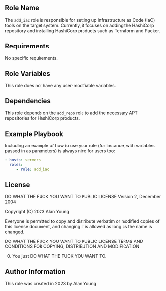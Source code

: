 ## Role Name

The `add_iac` role is responsible for setting up Infrastructure as Code (IaC)
tools on the target system. Currently, it focuses on adding the HashiCorp
repository and installing HashiCorp products such as Terraform and Packer.

## Requirements

No specific requirements.

## Role Variables

This role does not have any user-modifiable variables.

## Dependencies

This role depends on the `add_repo` role to add the necessary APT repositories
for HashiCorp products.

## Example Playbook

Including an example of how to use your role (for instance, with variables
passed in as parameters) is always nice for users too:

```yaml
- hosts: servers
  roles:
     - role: add_iac
```

## License

DO WHAT THE FUCK YOU WANT TO PUBLIC LICENSE
Version 2, December 2004

Copyright (C) 2023 Alan Young

Everyone is permitted to copy and distribute verbatim or modified
copies of this license document, and changing it is allowed as long
as the name is changed.

DO WHAT THE FUCK YOU WANT TO PUBLIC LICENSE
TERMS AND CONDITIONS FOR COPYING, DISTRIBUTION AND MODIFICATION

0. You just DO WHAT THE FUCK YOU WANT TO.

## Author Information

This role was created in 2023 by Alan Young
